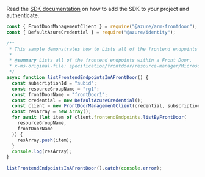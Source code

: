 Read the [SDK documentation](https://github.com/Azure/azure-sdk-for-js/blob/%40azure%2Farm-frontdoor_5.0.1/sdk/frontdoor/arm-frontdoor/README.md) on how to add the SDK to your project and authenticate.

```javascript
const { FrontDoorManagementClient } = require("@azure/arm-frontdoor");
const { DefaultAzureCredential } = require("@azure/identity");

/**
 * This sample demonstrates how to Lists all of the frontend endpoints within a Front Door.
 *
 * @summary Lists all of the frontend endpoints within a Front Door.
 * x-ms-original-file: specification/frontdoor/resource-manager/Microsoft.Network/stable/2020-05-01/examples/FrontdoorFrontendEndpointList.json
 */
async function listFrontendEndpointsInAFrontDoor() {
  const subscriptionId = "subid";
  const resourceGroupName = "rg1";
  const frontDoorName = "frontDoor1";
  const credential = new DefaultAzureCredential();
  const client = new FrontDoorManagementClient(credential, subscriptionId);
  const resArray = new Array();
  for await (let item of client.frontendEndpoints.listByFrontDoor(
    resourceGroupName,
    frontDoorName
  )) {
    resArray.push(item);
  }
  console.log(resArray);
}

listFrontendEndpointsInAFrontDoor().catch(console.error);
```
